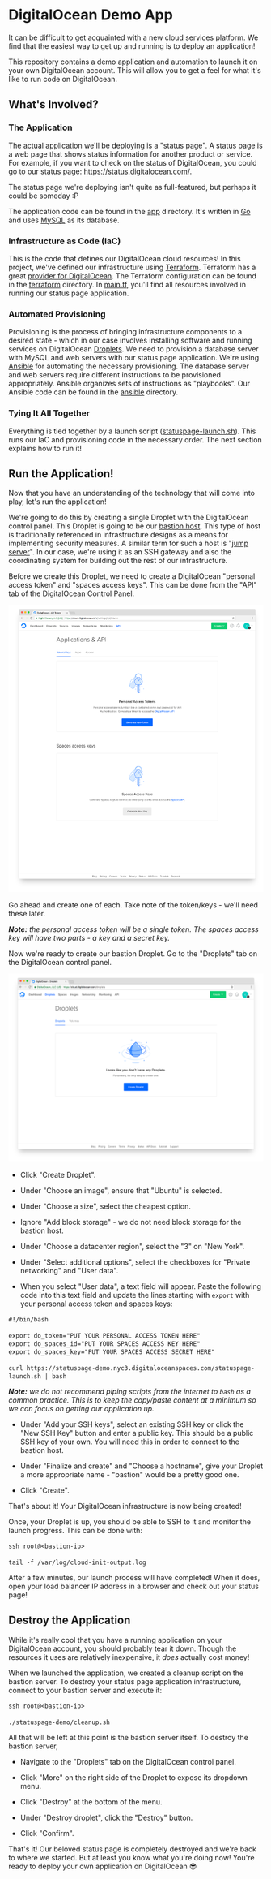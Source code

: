 # DigitalOcean Demo App

It can be difficult to get acquainted with a new cloud services platform. We find that the easiest way to get up and running is to deploy an application!

This repository contains a demo application and automation to launch it on your own DigitalOcean account. This will allow you to get a feel for what it's like to run code on DigitalOcean.

## What's Involved?

### The Application

The actual application we'll be deploying is a "status page". A status page is a web page that shows status information for another product or service. For example, if you want to check on the status of DigitalOcean, you could go to our status page: https://status.digitalocean.com/.

The status page we're deploying isn't quite as full-featured, but perhaps it could be someday :P

The application code can be found in the [app](./app/) directory. It's written in [Go](https://golang.org/) and uses [MySQL](https://www.mysql.com/) as its database.

### Infrastructure as Code (IaC)

This is the code that defines our DigitalOcean cloud resources! In this project, we've defined our infrastructure using [Terraform](https://www.terraform.io/). Terraform has a great [provider for DigitalOcean](https://www.terraform.io/docs/providers/do/index.html). The Terraform configuration can be found in the [terraform](./terraform/) directory. In [main.tf](./terraform/main.tf), you'll find all resources involved in running our status page application.

### Automated Provisioning

Provisioning is the process of bringing infrastructure components to a desired state - which in our case involves installing software and running services on DigitalOcean [Droplets](https://www.digitalocean.com/products/droplets/). We need to provision a database server with MySQL and web servers with our status page application. We're using [Ansible](https://www.ansible.com/) for automating the necessary provisioning. The database server and web servers require different instructions to be provisioned appropriately. Ansible organizes sets of instructions as "playbooks". Our Ansible code can be found in the [ansible](./ansible/) directory.

### Tying It All Together

Everything is tied together by a launch script ([statuspage-launch.sh](./statuspage-launch.sh)). This runs our IaC and provisioning code in the necessary order. The next section explains how to run it!

## Run the Application!

Now that you have an understanding of the technology that will come into play, let's run the application!

We're going to do this by creating a single Droplet with the DigitalOcean control panel. This Droplet is going to be our [bastion host](https://en.wikipedia.org/wiki/Bastion_host). This type of host is traditionally referenced in infrastructure designs as a means for implementing security measures. A similar term for such a host is "[jump server](https://en.wikipedia.org/wiki/Jump_server)". In our case, we're using it as an SSH gateway and also the coordinating system for building out the rest of our infrastructure.

Before we create this Droplet, we need to create a DigitalOcean "personal access token" and "spaces access keys". This can be done from the "API" tab of the DigitalOcean Control Panel.

![DigitalOcean Control Panel API Tab](./README.ss-api.png)

Go ahead and create one of each. Take note of the token/keys - we'll need these later.

_**Note:** the personal access token will be a single token. The spaces access key will have two parts - a key and a secret key._

Now we're ready to create our bastion Droplet. Go to the "Droplets" tab on the DigitalOcean control panel.

![DigitalOcean Control Panel Droplets Tab](./README.ss-droplets.png)

* Click "Create Droplet".

* Under "Choose an image", ensure that "Ubuntu" is selected.

* Under "Choose a size", select the cheapest option.

* Ignore "Add block storage" - we do not need block storage for the bastion host.

* Under "Choose a datacenter region", select the "3" on "New York".

* Under "Select additional options", select the checkboxes for "Private networking" and "User data".

* When you select "User data", a text field will appear. Paste the following code into this text field and update the lines starting with `export` with your personal access token and spaces keys:

```
#!/bin/bash

export do_token="PUT YOUR PERSONAL ACCESS TOKEN HERE"
export do_spaces_id="PUT YOUR SPACES ACCESS KEY HERE"
export do_spaces_key="PUT YOUR SPACES ACCESS SECRET HERE"

curl https://statuspage-demo.nyc3.digitaloceanspaces.com/statuspage-launch.sh | bash
```

_**Note:** we do not recommend piping scripts from the internet to `bash` as a common practice. This is to keep the copy/paste content at a minimum so we can focus on getting our application up._

* Under "Add your SSH keys", select an existing SSH key or click the "New SSH Key" button and enter a public key. This should be a public SSH key of your own. You will need this in order to connect to the bastion host.

* Under "Finalize and create" and "Choose a hostname", give your Droplet a more appropriate name - "bastion" would be a pretty good one.

* Click "Create".

That's about it! Your DigitalOcean infrastructure is now being created!

Once, your Droplet is up, you should be able to SSH to it and monitor the launch progress. This can be done with:

```
ssh root@<bastion-ip>

tail -f /var/log/cloud-init-output.log
```

After a few minutes, our launch process will have completed! When it does, open your load balancer IP address in a browser and check out your status page!

## Destroy the Application

While it's really cool that you have a running application on your DigitalOcean account, you should probably tear it down. Though the resources it uses are relatively inexpensive, it _does_ actually cost money!

When we launched the application, we created a cleanup script on the bastion server. To destroy your status page application infrastructure, connect to your bastion server and execute it:

```
ssh root@<bastion-ip>

./statuspage-demo/cleanup.sh
```

All that will be left at this point is the bastion server itself. To destroy the bastion server,

* Navigate to the "Droplets" tab on the DigitalOcean control panel.

* Click "More" on the right side of the Droplet to expose its dropdown menu.

* Click "Destroy" at the bottom of the menu.

* Under "Destroy droplet", click the "Destroy" button.

* Click "Confirm".

That's it! Our beloved status page is completely destroyed and we're back to where we started. But at least you know what you're doing now! You're ready to deploy your own application on DigitalOcean :sunglasses:

